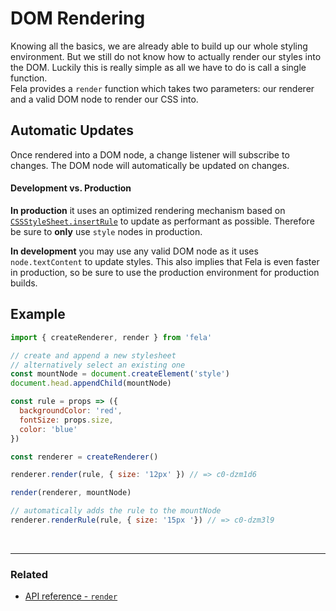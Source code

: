 # DOM Rendering

Knowing all the basics, we are already able to build up our whole styling environment. But we still do not know how to actually render our styles into the DOM. Luckily this is really simple as all we have to do is call a single function.<br>
Fela provides a `render` function which takes two parameters: our renderer and a valid DOM node to render our CSS into.

## Automatic Updates
Once rendered into a DOM node, a change listener will subscribe to changes. The DOM node will automatically be updated on changes.

#### Development vs. Production
**In production** it uses an optimized rendering mechanism based on [`CSSStyleSheet.insertRule`](https://developer.mozilla.org/en-US/docs/Web/API/CSSStyleSheet/insertRule) to update as performant as possible. Therefore be sure to **only** use `style` nodes in production.

**In development** you may use any valid DOM node as it uses `node.textContent` to update styles. This also implies that Fela is even faster in production, so be sure to use the production environment for production builds.

## Example

```javascript
import { createRenderer, render } from 'fela'

// create and append a new stylesheet
// alternatively select an existing one
const mountNode = document.createElement('style')
document.head.appendChild(mountNode)

const rule = props => ({
  backgroundColor: 'red',
  fontSize: props.size,
  color: 'blue'
})

const renderer = createRenderer()

renderer.render(rule, { size: '12px' }) // => c0-dzm1d6

render(renderer, mountNode)

// automatically adds the rule to the mountNode
renderer.renderRule(rule, { size: '15px '}) // => c0-dzm3l9
```

<br>

---

### Related
* [API reference - `render`](../api/render.md)
